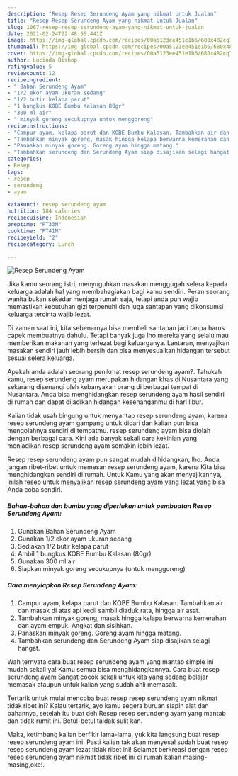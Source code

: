 ```yaml
---
description: "Resep Resep Serundeng Ayam yang nikmat Untuk Jualan"
title: "Resep Resep Serundeng Ayam yang nikmat Untuk Jualan"
slug: 1067-resep-resep-serundeng-ayam-yang-nikmat-untuk-jualan
date: 2021-02-24T22:48:55.441Z
image: https://img-global.cpcdn.com/recipes/00a5123ee451e1b6/680x482cq70/resep-serundeng-ayam-foto-resep-utama.jpg
thumbnail: https://img-global.cpcdn.com/recipes/00a5123ee451e1b6/680x482cq70/resep-serundeng-ayam-foto-resep-utama.jpg
cover: https://img-global.cpcdn.com/recipes/00a5123ee451e1b6/680x482cq70/resep-serundeng-ayam-foto-resep-utama.jpg
author: Lucinda Bishop
ratingvalue: 5
reviewcount: 12
recipeingredient:
- " Bahan Serundeng Ayam"
- "1/2 ekor ayam ukuran sedang"
- "1/2 butir kelapa parut"
- "1 bungkus KOBE Bumbu Kalasan 80gr"
- "300 ml air"
- " minyak goreng secukupnya untuk menggoreng"
recipeinstructions:
- "Campur ayam, kelapa parut dan KOBE Bumbu Kalasan. Tambahkan air dan masak di atas api kecil sambil diaduk rata, hingga air asat."
- "Tambahkan minyak goreng, masak hingga kelapa berwarna kemerahan dan ayam empuk. Angkat dan sisihkan."
- "Panaskan minyak goreng. Goreng ayam hingga matang."
- "Tambahkan serundeng dan Serundeng Ayam siap disajikan selagi hangat."
categories:
- Resep
tags:
- resep
- serundeng
- ayam

katakunci: resep serundeng ayam 
nutrition: 184 calories
recipecuisine: Indonesian
preptime: "PT33M"
cooktime: "PT41M"
recipeyield: "2"
recipecategory: Lunch

---
```



![Resep Serundeng Ayam](https://img-global.cpcdn.com/recipes/00a5123ee451e1b6/680x482cq70/resep-serundeng-ayam-foto-resep-utama.jpg)

Jika kamu seorang istri, menyuguhkan masakan menggugah selera kepada keluarga adalah hal yang membahagiakan bagi kamu sendiri. Peran seorang  wanita bukan sekedar menjaga rumah saja, tetapi anda pun wajib memastikan kebutuhan gizi terpenuhi dan juga santapan yang dikonsumsi keluarga tercinta wajib lezat.

Di zaman  saat ini, kita sebenarnya bisa membeli santapan jadi tanpa harus capek membuatnya dahulu. Tetapi banyak juga lho mereka yang selalu mau memberikan makanan yang terlezat bagi keluarganya. Lantaran, menyajikan masakan sendiri jauh lebih bersih dan bisa menyesuaikan hidangan tersebut sesuai selera keluarga. 



Apakah anda adalah seorang penikmat resep serundeng ayam?. Tahukah kamu, resep serundeng ayam merupakan hidangan khas di Nusantara yang sekarang disenangi oleh kebanyakan orang di berbagai tempat di Nusantara. Anda bisa menghidangkan resep serundeng ayam hasil sendiri di rumah dan dapat dijadikan hidangan kesenanganmu di hari libur.

Kalian tidak usah bingung untuk menyantap resep serundeng ayam, karena resep serundeng ayam gampang untuk dicari dan kalian pun bisa mengolahnya sendiri di tempatmu. resep serundeng ayam bisa diolah dengan berbagai cara. Kini ada banyak sekali cara kekinian yang menjadikan resep serundeng ayam semakin lebih lezat.

Resep resep serundeng ayam pun sangat mudah dihidangkan, lho. Anda jangan ribet-ribet untuk memesan resep serundeng ayam, karena Kita bisa menghidangkan sendiri di rumah. Untuk Kamu yang akan menyajikannya, inilah resep untuk menyajikan resep serundeng ayam yang lezat yang bisa Anda coba sendiri.

<!--inarticleads1-->

##### Bahan-bahan dan bumbu yang diperlukan untuk pembuatan Resep Serundeng Ayam:

1. Gunakan  Bahan Serundeng Ayam
1. Gunakan 1/2 ekor ayam ukuran sedang
1. Sediakan 1/2 butir kelapa parut
1. Ambil 1 bungkus KOBE Bumbu Kalasan (80gr)
1. Gunakan 300 ml air
1. Siapkan  minyak goreng secukupnya (untuk menggoreng)




<!--inarticleads2-->

##### Cara menyiapkan Resep Serundeng Ayam:

1. Campur ayam, kelapa parut dan KOBE Bumbu Kalasan. Tambahkan air dan masak di atas api kecil sambil diaduk rata, hingga air asat.
1. Tambahkan minyak goreng, masak hingga kelapa berwarna kemerahan dan ayam empuk. Angkat dan sisihkan.
1. Panaskan minyak goreng. Goreng ayam hingga matang.
1. Tambahkan serundeng dan Serundeng Ayam siap disajikan selagi hangat.




Wah ternyata cara buat resep serundeng ayam yang mantab simple ini mudah sekali ya! Kamu semua bisa menghidangkannya. Cara buat resep serundeng ayam Sangat cocok sekali untuk kita yang sedang belajar memasak ataupun untuk kalian yang sudah ahli memasak.

Tertarik untuk mulai mencoba buat resep resep serundeng ayam nikmat tidak ribet ini? Kalau tertarik, ayo kamu segera buruan siapin alat dan bahannya, setelah itu buat deh Resep resep serundeng ayam yang mantab dan tidak rumit ini. Betul-betul taidak sulit kan. 

Maka, ketimbang kalian berfikir lama-lama, yuk kita langsung buat resep resep serundeng ayam ini. Pasti kalian tak akan menyesal sudah buat resep resep serundeng ayam lezat tidak ribet ini! Selamat berkreasi dengan resep resep serundeng ayam nikmat tidak ribet ini di rumah kalian masing-masing,oke!.

